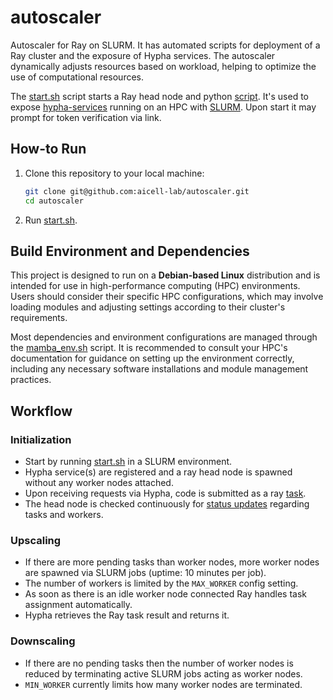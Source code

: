 # autoscaler
Autoscaler for Ray on SLURM. It has automated scripts for deployment of a Ray cluster and the exposure of Hypha services. The autoscaler dynamically adjusts resources based on workload, helping to optimize the use of computational resources.<br>

The [start.sh](scripts/start.sh) script starts a Ray head node and python [script](autoscaler/main.py). It's used to expose [hypha-services](autoscaler/hypha/service.py) running on an HPC with [SLURM](https://slurm.schedmd.com/documentation.html). Upon start it may prompt for token verification via link.

## How-to Run

1. Clone this repository to your local machine:
   ```bash
   git clone git@github.com:aicell-lab/autoscaler.git
   cd autoscaler
   ```

2. Run [start.sh](scripts/start.sh). 


## Build Environment and Dependencies
This project is designed to run on a **Debian-based Linux** distribution and is intended for use in high-performance computing (HPC) environments. Users should consider their specific HPC configurations, which may involve loading modules and adjusting settings according to their cluster's requirements.

Most dependencies and environment configurations are managed through the [mamba_env.sh](scripts/mamba_env.sh) script. It is recommended to consult your HPC's documentation for guidance on setting up the environment correctly, including any necessary software installations and module management practices.

## Workflow

### Initialization
- Start by running [start.sh](scripts/start.sh) in a SLURM environment.
- Hypha service(s) are registered and a ray head node is spawned without any worker nodes attached.
- Upon receiving requests via Hypha, code is submitted as a ray [task](https://docs.ray.io/en/latest/ray-core/tasks.html).
- The head node is checked continuously for [status updates](https://docs.ray.io/en/latest/ray-observability/user-guides/cli-sdk.html#state-api-overview-ref) regarding tasks and workers. 

### Upscaling
- If there are more pending tasks than worker nodes, more worker nodes are spawned via SLURM jobs (uptime: 10 minutes per job). 
- The number of workers is limited by the `MAX_WORKER` config setting.
- As soon as there is an idle worker node connected Ray handles task assignment automatically.
- Hypha retrieves the Ray task result and returns it.

### Downscaling
- If there are no pending tasks then the number of worker nodes is reduced by terminating active SLURM jobs acting as worker nodes.
- `MIN_WORKER` currently limits how many worker nodes are terminated.